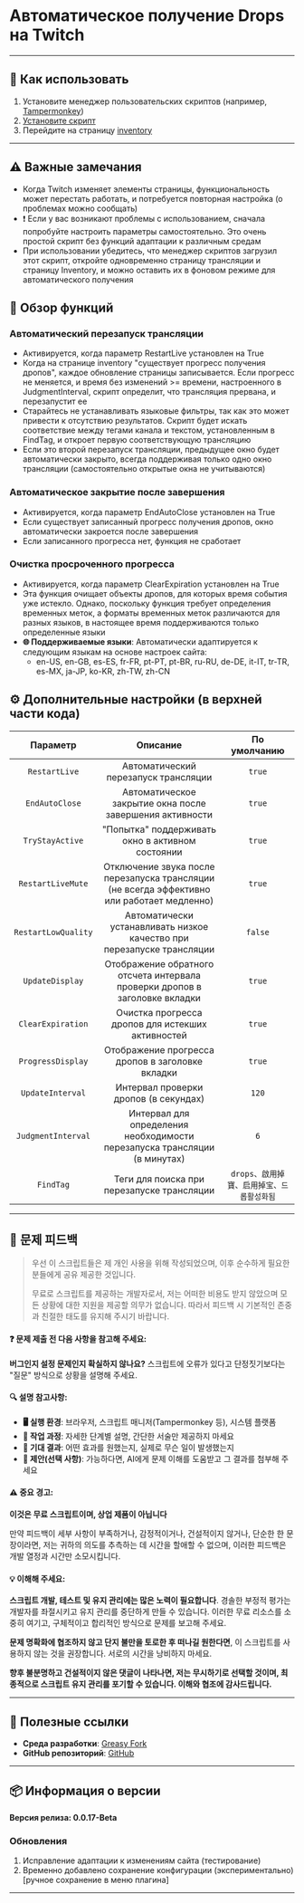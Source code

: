 # **Автоматическое получение Drops на Twitch**

---

## **👻 Как использовать**

1. Установите менеджер пользовательских скриптов (например, [Tampermonkey](https://chrome.google.com/webstore/detail/tampermonkey/dhdgffkkebhmkfjojejmpbldmpobfkfo))
2. [Установите скрипт](https://update.greasyfork.org/scripts/474799/Twitch%20%E8%87%AA%E5%8B%95%E9%A0%98%E5%8F%96%E6%8E%89%E5%AF%B6%20%20Auto%20Receive%20Drops.user.js)
3. Перейдите на страницу [inventory](https://www.twitch.tv/drops/inventory)

---

## **⚠️ Важные замечания**
- Когда Twitch изменяет элементы страницы, функциональность может перестать работать, и потребуется повторная настройка (о проблемах можно сообщать)
- ❗️ Если у вас возникают проблемы с использованием, сначала попробуйте настроить параметры самостоятельно. Это очень простой скрипт без функций адаптации к различным средам
- При использовании убедитесь, что менеджер скриптов загрузил этот скрипт, откройте одновременно страницу трансляции и страницу Inventory, и можно оставить их в фоновом режиме для автоматического получения

## **📜 Обзор функций**

### **Автоматический перезапуск трансляции**
- Активируется, когда параметр RestartLive установлен на True
- Когда на странице inventory "существует прогресс получения дропов", каждое обновление страницы записывается. Если прогресс не меняется, и время без изменений >= времени, настроенного в JudgmentInterval, скрипт определит, что трансляция прервана, и перезапустит ее
- Старайтесь не устанавливать языковые фильтры, так как это может привести к отсутствию результатов. Скрипт будет искать соответствие между тегами канала и текстом, установленным в FindTag, и откроет первую соответствующую трансляцию
- Если это второй перезапуск трансляции, предыдущее окно будет автоматически закрыто, всегда поддерживая только одно окно трансляции (самостоятельно открытые окна не учитываются)

### **Автоматическое закрытие после завершения**
- Активируется, когда параметр EndAutoClose установлен на True
- Если существует записанный прогресс получения дропов, окно автоматически закроется после завершения
- Если записанного прогресса нет, функция не сработает

### **Очистка просроченного прогресса**
- Активируется, когда параметр ClearExpiration установлен на True
- Эта функция очищает объекты дропов, для которых время события уже истекло. Однако, поскольку функция требует определения временных меток, а форматы временных меток различаются для разных языков, в настоящее время поддерживаются только определенные языки
- **🌐 Поддерживаемые языки**: Автоматически адаптируется к следующим языкам на основе настроек сайта:
  - en-US, en-GB, es-ES, fr-FR, pt-PT, pt-BR, ru-RU, de-DE, it-IT, tr-TR, es-MX, ja-JP, ko-KR, zh-TW, zh-CN

## **⚙️ Дополнительные настройки (в верхней части кода)**

|    **Параметр**     |                                        **Описание**                                        |             **По умолчанию**              |
| :-----------------: | :----------------------------------------------------------------------------------------: | :---------------------------------------: |
|    `RestartLive`    |                            Автоматический перезапуск трансляции                            |                  `true`                   |
|   `EndAutoClose`    |                  Автоматическое закрытие окна после завершения активности                  |                  `true`                   |
|   `TryStayActive`   |                      "Попытка" поддерживать окно в активном состоянии                      |                  `true`                   |
|  `RestartLiveMute`  | Отключение звука после перезапуска трансляции (не всегда эффективно или работает медленно) |                  `true`                   |
| `RestartLowQuality` |           Автоматически устанавливать низкое качество при перезапуске трансляции           |                  `false`                  |
|   `UpdateDisplay`   |        Отображение обратного отсчета интервала проверки дропов в заголовке вкладки         |                  `true`                   |
|  `ClearExpiration`  |                     Очистка прогресса дропов для истекших активностей                      |                  `true`                   |
|  `ProgressDisplay`  |                      Отображение прогресса дропов в заголовке вкладки                      |                  `true`                   |
|  `UpdateInterval`   |                           Интервал проверки дропов (в секундах)                            |                   `120`                   |
| `JudgmentInterval`  |         Интервал для определения необходимости перезапуска трансляции (в минутах)          |                    `6`                    |
|      `FindTag`      |                         Теги для поиска при перезапуске трансляции                         | `drops、啟用掉寶、启用掉宝、드롭활성화됨` |

---

## 📣 문제 피드백

> 우선 이 스크립트들은 제 개인 사용을 위해 작성되었으며, 이후 순수하게 필요한 분들에게 공유 제공한 것입니다.
>
> 무료로 스크립트를 제공하는 개발자로서, 저는 어떠한 비용도 받지 않았으며 모든 상황에 대한 지원을 제공할 의무가 없습니다. 따라서 피드백 시 기본적인 존중과 친절한 태도를 유지해 주시기 바랍니다.

#### ❓ 문제 제출 전 다음 사항을 참고해 주세요:

**버그인지 설정 문제인지 확실하지 않나요?** 스크립트에 오류가 있다고 단정짓기보다는 "질문" 방식으로 상황을 설명해 주세요.

#### 🔍 설명 참고사항:

- **🖥️ 실행 환경**: 브라우저, 스크립트 매니저(Tampermonkey 등), 시스템 플랫폼
- **🧭 작업 과정**: 자세한 단계별 설명, 간단한 서술만 제공하지 마세요
- **🎯 기대 결과**: 어떤 효과를 원했는지, 실제로 무슨 일이 발생했는지
- **🤖 제안(선택 사항)**: 가능하다면, AI에게 문제 이해를 도움받고 그 결과를 첨부해 주세요

#### ⚠️ 중요 경고:

**이것은 무료 스크립트이며, 상업 제품이 아닙니다**

만약 피드백이 세부 사항이 부족하거나, 감정적이거나, 건설적이지 않거나, 단순한 한 문장이라면, 저는 귀하의 의도를 추측하는 데 시간을 할애할 수 없으며, 이러한 피드백은 개발 열정과 시간만 소모시킵니다.

#### 💡 이해해 주세요:

**스크립트 개발, 테스트 및 유지 관리에는 많은 노력이 필요합니다**. 경솔한 부정적 평가는 개발자를 좌절시키고 유지 관리를 중단하게 만들 수 있습니다. 이러한 무료 리소스를 소중히 여기고, 구체적이고 합리적인 방식으로 문제를 보고해 주세요.

**문제 명확화에 협조하지 않고 단지 불만을 토로한 후 떠나길 원한다면**, 이 스크립트를 사용하지 않는 것을 권장합니다. 서로의 시간을 낭비하지 마세요.

**향후 불분명하고 건설적이지 않은 댓글이 나타나면, 저는 무시하기로 선택할 것이며, 최종적으로 스크립트 유지 관리를 포기할 수 있습니다. 이해와 협조에 감사드립니다.**

---

## **🔗 Полезные ссылки**

- **Среда разработки**: [Greasy Fork](https://greasyfork.org/zh-TW/users/989635-canaan-hs)  
- **GitHub репозиторий**: [GitHub](https://github.com/Canaan-HS/MonkeyScript/tree/main/TwitchReceiveDrops)

---

## **📦 Информация о версии**

**Версия релиза: 0.0.17-Beta**

### **Обновления**
1. Исправление адаптации к изменениям сайта (тестирование)
2. Временно добавлено сохранение конфигурации (экспериментально) [ручное сохранение в меню плагина]

---